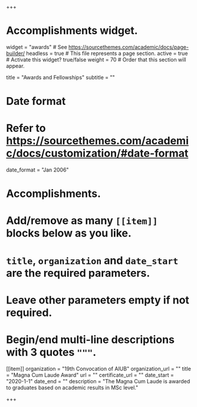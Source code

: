 +++
# Accomplishments widget.
widget = "awards"  # See https://sourcethemes.com/academic/docs/page-builder/
headless = true  # This file represents a page section.
active = true  # Activate this widget? true/false
weight = 70  # Order that this section will appear.

title = "Awards and Fellowships"
subtitle = ""

# Date format
#   Refer to https://sourcethemes.com/academic/docs/customization/#date-format
date_format = "Jan 2006"

# Accomplishments.
#   Add/remove as many `[[item]]` blocks below as you like.
#   `title`, `organization` and `date_start` are the required parameters.
#   Leave other parameters empty if not required.
#   Begin/end multi-line descriptions with 3 quotes `"""`.
[[item]]
organization = "19th Convocation of AIUB"
organization_url = ""
title = "Magna Cum Laude Award"
url = ""
certificate_url = ""
date_start = "2020-1-1"
date_end = ""
description = "The Magna Cum Laude is awarded to graduates based on academic results in MSc level."

+++
